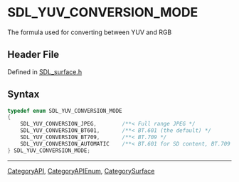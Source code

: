 # SDL_YUV_CONVERSION_MODE

The formula used for converting between YUV and RGB

## Header File

Defined in [SDL_surface.h](https://github.com/libsdl-org/SDL/blob/SDL2/include/SDL_surface.h)

## Syntax

```c
typedef enum SDL_YUV_CONVERSION_MODE
{
    SDL_YUV_CONVERSION_JPEG,        /**< Full range JPEG */
    SDL_YUV_CONVERSION_BT601,       /**< BT.601 (the default) */
    SDL_YUV_CONVERSION_BT709,       /**< BT.709 */
    SDL_YUV_CONVERSION_AUTOMATIC    /**< BT.601 for SD content, BT.709 for HD content */
} SDL_YUV_CONVERSION_MODE;
```

----
[CategoryAPI](CategoryAPI), [CategoryAPIEnum](CategoryAPIEnum), [CategorySurface](CategorySurface)

